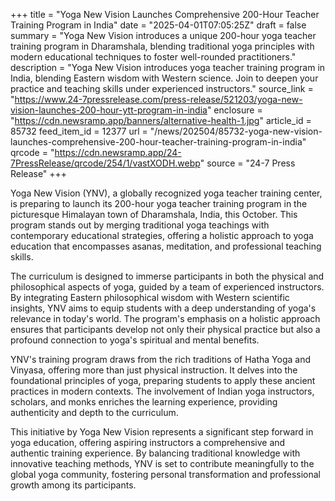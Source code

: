 +++
title = "Yoga New Vision Launches Comprehensive 200-Hour Teacher Training Program in India"
date = "2025-04-01T07:05:25Z"
draft = false
summary = "Yoga New Vision introduces a unique 200-hour yoga teacher training program in Dharamshala, blending traditional yoga principles with modern educational techniques to foster well-rounded practitioners."
description = "Yoga New Vision introduces yoga teacher training program in India, blending Eastern wisdom with Western science. Join to deepen your practice and teaching skills under experienced instructors."
source_link = "https://www.24-7pressrelease.com/press-release/521203/yoga-new-vision-launches-200-hour-ytt-program-in-india"
enclosure = "https://cdn.newsramp.app/banners/alternative-health-1.jpg"
article_id = 85732
feed_item_id = 12377
url = "/news/202504/85732-yoga-new-vision-launches-comprehensive-200-hour-teacher-training-program-in-india"
qrcode = "https://cdn.newsramp.app/24-7PressRelease/qrcode/254/1/vastXODH.webp"
source = "24-7 Press Release"
+++

<p>Yoga New Vision (YNV), a globally recognized yoga teacher training center, is preparing to launch its 200-hour yoga teacher training program in the picturesque Himalayan town of Dharamshala, India, this October. This program stands out by merging traditional yoga teachings with contemporary educational strategies, offering a holistic approach to yoga education that encompasses asanas, meditation, and professional teaching skills.</p><p>The curriculum is designed to immerse participants in both the physical and philosophical aspects of yoga, guided by a team of experienced instructors. By integrating Eastern philosophical wisdom with Western scientific insights, YNV aims to equip students with a deep understanding of yoga's relevance in today's world. The program's emphasis on a holistic approach ensures that participants develop not only their physical practice but also a profound connection to yoga's spiritual and mental benefits.</p><p>YNV's training program draws from the rich traditions of Hatha Yoga and Vinyasa, offering more than just physical instruction. It delves into the foundational principles of yoga, preparing students to apply these ancient practices in modern contexts. The involvement of Indian yoga instructors, scholars, and monks enriches the learning experience, providing authenticity and depth to the curriculum.</p><p>This initiative by Yoga New Vision represents a significant step forward in yoga education, offering aspiring instructors a comprehensive and authentic training experience. By balancing traditional knowledge with innovative teaching methods, YNV is set to contribute meaningfully to the global yoga community, fostering personal transformation and professional growth among its participants.</p>